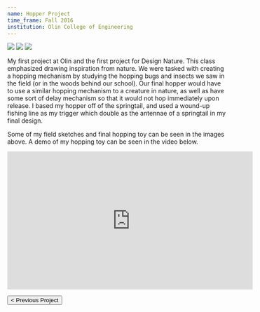 ```yaml
---
name: Hopper Project
time_frame: Fall 2016
institution: Olin College of Engineering
---
```

<div class="oohbaby">
  <img class="triplet myImages" id="myImg" src="/imgs/desnat_hopper1.jpg">
  <img class="triplet myImages" id="myImg" src="/imgs/desnat_hopper2.jpg">
  <img class="triplet myImages" id="myImg" src="/imgs/desnat_hopper3.jpg">
</div>

My first project at Olin and the first project for Design Nature. This class emphasized drawing inspiration from nature. We were tasked with creating a hopping mechanism by studying the hopping bugs and insects we saw in the field (or in the woods behind our school). Our final hopper would have to use a similar hopping mechanism to a creature in nature, as well as have some sort of delay mechanism so that it would not hop immediately upon release. I based my hopper off of the springtail, and used a wound-up fishing line as my trigger which double as the antennae of a springtail in my final design.

Some of my field sketches and final hopping toy can be seen in the images above. A demo of my hopping toy can be seen in the video below.

<div class="video">
  <iframe width="560" height="315" src="https://www.youtube.com/embed/iNQ5FCQDqC0" frameborder="0" allow="accelerometer; autoplay; encrypted-media; gyroscope; picture-in-picture" allowfullscreen></iframe>
</div>

<button class="prev" onclick="window.location.href = '/projects/8_play_project.html';"> < Previous Project</button>
